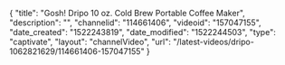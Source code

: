 {
    "title": "Gosh! Dripo 10 oz. Cold Brew Portable Coffee Maker",
    "description": "",
    "channelid": "114661406",
    "videoid": "157047155",
    "date_created": "1522243819",
    "date_modified": "1522244503",
    "type": "captivate",
    "layout": "channelVideo",
    "url": "\/latest-videos\/dripo-1062821629\/114661406-157047155"
}